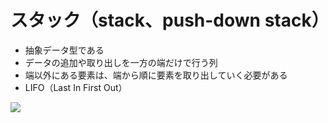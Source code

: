 # スタック（stack、push-down stack）

- 抽象データ型である
- データの追加や取り出しを一方の端だけで行う列
- 端以外にある要素は、端から順に要素を取り出していく必要がある
- LIFO（Last In First Out）

![](https://i.imgur.com/yhV0tqI.png)
